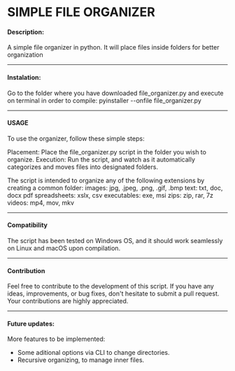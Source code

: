 # SIMPLE FILE ORGANIZER

#### Description:
A simple file organizer in python. It will place files inside folders for better organization

_____________________________________________________

#### Instalation:
Go to the folder where you have downloaded file_organizer.py and execute on terminal in order to compile:
pyinstaller --onfile file_organizer.py

_____________________________________________________

#### USAGE
To use the organizer, follow these simple steps:

Placement: Place the file_organizer.py script in the folder you wish to organize.
Execution: Run the script, and watch as it automatically categorizes and moves files into designated folders.

The script is intended to organize any of the following extensions by creating a common folder:
images: jpg, .jpeg, .png, .gif, .bmp
text: txt, doc, docx pdf
spreadsheets: xslx, csv
executables: exe, msi
zips: zip, rar, 7z
videos: mp4, mov, mkv

_____________________________________________________

#### Compatibility
The script has been tested on Windows OS, and it should work seamlessly on Linux and macOS upon compilation.

_____________________________________________________

#### Contribution

Feel free to contribute to the development of this script. If you have any ideas, improvements, or bug fixes, don't hesitate to submit a pull request.
Your contributions are highly appreciated.

_____________________________________________________

#### Future updates:
More features to be implemented:
- Some aditional options via CLI to change directories.
- Recursive organizing, to manage inner files.


